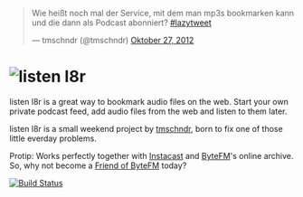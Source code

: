 <blockquote class="twitter-tweet" lang="de"><p>Wie heißt noch mal der Service, mit dem man mp3s bookmarken kann und die dann als Podcast abonniert? <a href="https://twitter.com/search/%23lazytweet">#lazytweet</a></p>&mdash; tmschndr (@tmschndr) <a href="https://twitter.com/tmschndr/status/262141725559103488" data-datetime="2012-10-27T10:40:32+00:00">Oktober 27, 2012</a></blockquote>
<script src="//platform.twitter.com/widgets.js" charset="utf-8"></script>

# ![listen l8r](https://raw.github.com/railslove/listenl8r/master/app/assets/images/listenl8888r.png)

listen l8r is a great way to bookmark audio files on the web.
Start your own private podcast feed, add audio files from the web and listen to them later.

listen l8r is a small weekend project by [tmschndr](https://github.com/tmschndr), born to fix one of those little everday problems.

Protip: Works perfectly together with [Instacast](http://vemedio.com/products/instacast) and [ByteFM](https://www.byte.fm/)'s online archive. So, why not become a [Friend of ByteFM](https://www.byte.fm/freunde) today?

[![Build Status](https://secure.travis-ci.org/railslove/listenl8r.png)](http://travis-ci.org/railslove/listenl8r)
